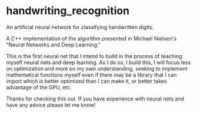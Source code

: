 handwriting_recognition
=======================

An artificial neural network for classifying handwritten digits.

A C++ implementation of the algorithm presented in Michael Nielsen's "Neural Networks and Deep Learning."

This is the first neural net that I intend to build in the process of teaching myself neural nets and deep learning. As I do so, I build this, I will focus less on optimization and more on my own understanding, seeking to implement mathematical functions myself even if there may be a library that I can import which is better optimized than I can make it, or better takes advantage of the GPU, etc. 

Thanks for checking this out. If you have experience with neural nets and have any advice please let me know!
